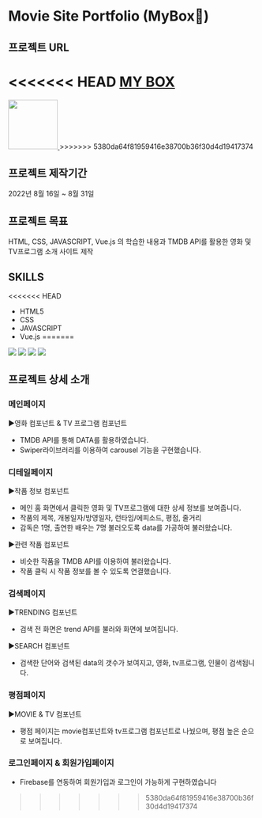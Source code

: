 # Movie Site Portfolio (MyBox🎁)

## 프로젝트 URL

<<<<<<< HEAD
[MY BOX](https://stellular-granita-afbdbd.netlify.app/)
=======
<a href="https://stellular-granita-afbdbd.netlify.app/">
<img src="https://user-images.githubusercontent.com/94448281/187569222-561e2865-e562-4331-9fc1-fb6841e37282.png" width="100">
</a>
>>>>>>> 5380da64f81959416e38700b36f30d4d19417374

## 프로젝트 제작기간

2022년 8월 16일 ~ 8월 31일

## 프로젝트 목표

HTML, CSS, JAVASCRIPT, Vue.js 의 학습한 내용과 TMDB API를 활용한 영화 및 TV프로그램 소개 사이트 제작

## SKILLS

<<<<<<< HEAD
- HTML5
- CSS
- JAVASCRIPT
- Vue.js
=======
<div>
	<img src="https://img.shields.io/badge/HTML5-E34F26?style=flat&logo=HTML5&logoColor=white" />
	<img src="https://img.shields.io/badge/CSS3-1572B6?style=flat&logo=CSS3&logoColor=white" />
  <img src="https://img.shields.io/badge/JAVASCRIPT-F7DF1E?style=flat&logo=JAVASCRIPT&logoColor=black" />
  <img src="https://img.shields.io/badge/Vue.js-4FC08D?style=flat&logo=Vue.js&logoColor=white" />
</div>

## 프로젝트 상세 소개

### 메인페이지
▶영화 컴포넌트 & TV 프로그램 컴포넌트<br/>
- TMDB API를 통해 DATA를 활용하였습니다.
- Swiper라이브러리를 이용하여 carousel 기능을 구현했습니다.

### 디테일페이지
▶작품 정보 컴포넌트<br/>
- 메인 홈 화면에서 클릭한 영화 및 TV프로그램에 대한 상세 정보를 보여줍니다.
- 작품의 제목, 개봉일자/방영일자, 런타임/에피소드, 평점, 줄거리
- 감독은 1명, 출연한 배우는 7명 불러오도록 data를 가공하여 불러왔습니다.

▶관련 작품 컴포넌트<br/>
- 비슷한 작품을 TMDB API를 이용하여 불러왔습니다.
- 작품 클릭 시 작품 정보를 볼 수 있도록 연결했습니다.

### 검색페이지
▶TRENDING 컴포넌트<br/>
- 검색 전 화면은 trend API를 불러와 화면에 보여집니다.

▶SEARCH 컴포넌트<br/>
- 검색한 단어와 검색된 data의 갯수가 보여지고, 영화, tv프로그램, 인물이 검색됩니다.

### 평점페이지
▶MOVIE & TV 컴포넌트<br/>
- 평점 페이지는 movie컴포넌트와 tv프로그램 컴포넌트로 나눴으며, 평점 높은 순으로 보여집니다.

### 로그인페이지 & 회원가입페이지
- Firebase를 연동하여 회원가입과 로그인이 가능하게 구현하였습니다
>>>>>>> 5380da64f81959416e38700b36f30d4d19417374

